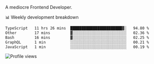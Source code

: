 A mediocre Frontend Developer.

📊 Weekly development breakdown
<!--START_SECTION:waka-->

```txt
TypeScript   11 hrs 26 mins  ███████████████████████▓░   94.80 %
Other        17 mins         ▓░░░░░░░░░░░░░░░░░░░░░░░░   02.36 %
Bash         16 mins         ▓░░░░░░░░░░░░░░░░░░░░░░░░   02.25 %
GraphQL      1 min           ░░░░░░░░░░░░░░░░░░░░░░░░░   00.21 %
JavaScript   1 min           ░░░░░░░░░░░░░░░░░░░░░░░░░   00.19 %
```

<!--END_SECTION:waka-->

<img src="https://gpvc.arturio.dev/iqbalfasri" alt="Profile views"/>
